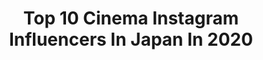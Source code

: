 ---
title: Top 10 Cinema Instagram Influencers In Japan In 2020
description: >-
  Find top cinema Instagram influencers in Japan in 2020. Most popular hashtags: #cinematography #japan #sonyalpha.
platform: Instagram
hits: 90
text_top: Identify the best Instagram influencers on inBeat.
text_bottom: Our platform has 90 Instagram influencers like this in Japan for you to pitch.
profiles:
  - username: "the_rinayang"
    fullname: >-
      RINA YANG
    bio: >-
      Japanese-Korean cinematographer シネマトグラファー/撮影監督 🇬🇧🇪🇺LUX @luxartistsltd 🇺🇸ICONIC @iconictalentagency @icglocal600 ____________
    location: "Japan"
    followers: 41785
    engagement: 698
    commentsToLikes: 0.021861
    id: ck0u9gk529qmg0i19mdadsfxf
    verified: false
    hashtags: "#sittinginlimbo, #whereisthedoor, #whereisthehat, #justiceforwindrush"
  - username: "gregorykoefer"
    fullname: >-
      GREGORY KOEFER /ˈkofr'/
    bio: >-
      𝙆 𝙊 𝙁 𝙍. .filmmaker .cinematographer .photographer .director
    location: "Japan"
    followers: 19685
    engagement: 342
    commentsToLikes: 0.045346
    id: ck15rjuga89y30i19fn27sz9v
    verified: false
    hashtags: "#sonya7riii, #droneoftheday, #lensbible, #diewocheaufinstagram"
  - username: "loganlambert"
    fullname: >-
      LOGAN LAMBERT
    bio: >-
      🎥 Cinematographer & Editor Everywhere and Nowhere
    location: "Japan"
    followers: 16985
    engagement: 421
    commentsToLikes: 0.034221
    id: ck0tymxvdnbst0i19z7l2q2j9
    verified: false
    hashtags: "#unitedstories, #commercialcutchallenge"
  - username: "jet_akira"
    fullname: >-
      Akira JET Nakaura
    bio: >-
      📽reddigitalcinema owner ProfessionalSurfer, Cinematographer, SoundTrackMaker, Art Designer and Artist From TOKYO🗼 映像制作、写真撮影お問い合わせ先 jet@jetdesign.tokyo
    location: "Japan"
    followers: 18022
    engagement: 731
    commentsToLikes: 0.004438
    id: ck5cfj25kn28x0i114udkv38c
    verified: false
    hashtags: "#jetdesign, #edited, #breakeroutwetsuits, #goprohero8"
  - username: "mamaprechanaya"
    fullname: >-
      Mama Prechanaya 3.0
    bio: >-
      🔸Cinema Updates, All Types of Memes 🔸3 Admins 👑 Backup : @mamaprechanaya_4 #mama_prechanaya
    location: "Japan"
    followers: 33714
    engagement: 379
    commentsToLikes: 0.007172
    id: ck8t7wkkui7gx0j78yuraa9ke
    verified: false
    hashtags: "#lockdown, #mamaprechanaya, #master, #mama"
  - username: "cineca"
    fullname: >-
      cineca / Mio Tsuchiya / つちやみお
    bio: >-
      菓子作家 / Sweet Innovator Cinematic confections , since 2012
    location: "Japan"
    followers: 16189
    engagement: 328
    commentsToLikes: 0.004479
    id: ck5buydseinfc0i11cnxmm468
    verified: false
    hashtags: "#cineca, #pintscope, #somethingsomething2020, #waribashi"
  - username: "t.hagi_1013"
    fullname: >-
      Tadahisa Hagiwara😎😎
    bio: >-
      ▶️ Love cinema,book,anime and NO Baton. ▶️ All photos are taken by me. Ⓜ️ @addicted_to_nights @match_night @picturetokeep_love @world_bestnight
    location: "Japan"
    followers: 17222
    engagement: 318
    commentsToLikes: 0.006557
    id: ck5q4835qo48s0i11xjgb0vfo
    verified: false
    hashtags: "#wp, #fever, #loves, #ig"
  - username: "abphotographs_"
    fullname: >-
      AB Photographs
    bio: >-
      Above & Beyond [est 2010] @ab_cinema - Open trip 2020 / 2021 Dec: Japan Oct: Ausie|Europe Nov: NY|Seattle - Info@abphotographs.com 08176705800
    location: "Japan"
    followers: 11273
    engagement: 95
    commentsToLikes: 0.005457
    id: ck0w3o2l8ue8a0i19hnpw98dq
    verified: false
    hashtags: "#abalpha, #9yearsabphotographs"
  - username: "taku_cinema"
    fullname: >-
      岡田拓朗（Cinema Life Career）
    bio: >-
      主に映画とドラマのこと 仕事→フリーランス(人事、広報、PR、ライター等)／執筆→リアルサウンド映画部、TVログ他／好き→映画、ドラマ、スポーツ、野球、音楽、旅行、ロケ地、東南アジア、カメラ、歴史、芸術、文章、言葉／理想→誰もが自分を認めて前向きに生きられる社会 ご依頼はメッセージにてお願いします！
    location: "Japan"
    followers: 16812
    engagement: 692
    commentsToLikes: 0.008935
    id: ck13ber6nv2ni0i19o5zx135e
    verified: false
    hashtags: "#amazonprimevideo, #netflix, #unext, #pr"
  - username: "bobasaurusfett"
    fullname: >-
      •  Eugene
    bio: >-
      • #ToyPhotographer • 🇺🇸🇵🇭🇲🇽
    location: "Japan"
    followers: 6086
    engagement: 854
    commentsToLikes: 0.067150
    id: ck0txqbrfk4sm0i19lz2rq1y0
    verified: false
    hashtags: "#sonyalpha, #hasbropulse, #manga, #plasticcrack"
---